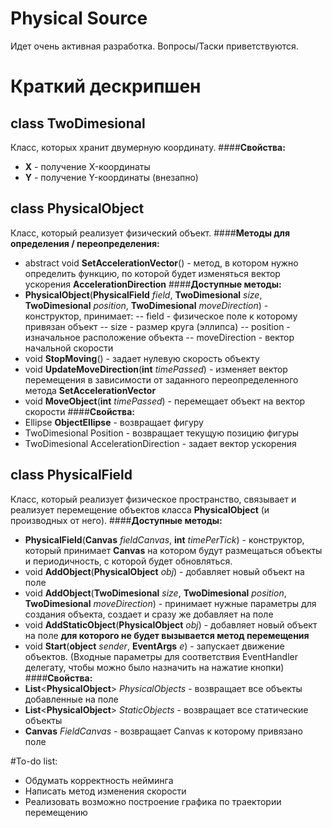 # Physical Source

Идет очень активная разработка. Вопросы/Таски приветствуются.

# Краткий дескрипшен

## **class TwoDimesional**
Класс, которых хранит двумерную координату.
####**Свойства:**
- **X** - получение X-координаты
- **Y** - получение Y-координаты (внезапно)

## **class PhysicalObject**
Класс, который реализует физический объект.
####**Методы для определения / переопределения:**
- abstract void **SetAccelerationVector**() - метод, в котором нужно определить функцию, по которой будет изменяться вектор ускорения **AccelerationDirection**
####**Доступные методы:**
- **PhysicalObject**(**PhysicalField** *field*, **TwoDimesional** *size*, **TwoDimesional** *position*, **TwoDimesional** *moveDirection*) - конструктор, принимает:
-- field - физическое поле к которому привязан объект
-- size - размер круга (эллипса)
-- position - изначальное расположение объекта
-- moveDirection - вектор начальной скорости
- void **StopMoving**() - задает нулевую скорость объекту
- void **UpdateMoveDirection**(**int** *timePassed*) - изменяет вектор перемещения в зависимости от заданного переопределенного метода **SetAccelerationVector**
- void **MoveObject**(**int** *timePassed*) - перемещает объект на вектор скорости
####**Свойства:**
- Ellipse **ObjectEllipse** - возвращает фигуру
- TwoDimesional Position - возвращает текущую позицию фигуры
- TwoDimesional AccelerationDirection - задает вектор ускорения

## **class PhysicalField**
Класс, который реализует физическое пространство, связывает и реализует перемещение объектов класса **PhysicalObject** (и производных от него).
####**Доступные методы:**
- **PhysicalField**(**Canvas** *fieldCanvas*, **int** *timePerTick*) - конструктор, который принимает **Canvas** на котором будут размещаться объекты и периодичность, с которой будет обновляться.
- void **AddObject**(**PhysicalObject** *obj*) - добавляет новый объект на поле
- void **AddObject**(**TwoDimesional** *size*, **TwoDimesional** *position*, **TwoDimesional** *moveDirection*) - принимает нужные параметры для создания объекта, создает и сразу же добавляет на поле
- void **AddStaticObject**(**PhysicalObject** *obj*) - добавляет новый объект на поле **для которого не будет вызывается метод перемещения**
- void **Start**(**object** *sender*, **EventArgs** *e*) - запускает движение объектов. (Входные параметры для соответствия EventHandler делегату, чтобы можно было назначить на нажатие кнопки)
####**Свойства:**
- **List**<**PhysicalObject**> *PhysicalObjects* - возвращает все объекты добавленные на поле
- **List**<**PhysicalObject**> *StaticObjects* - возвращает все статические объекты
- **Canvas** *FieldCanvas* - возвращает Canvas к которому привязано поле

#To-do list:
- Обдумать корректность нейминга
- Написать метод изменения скорости
- Реализовать возможно построение графика по траектории перемещению